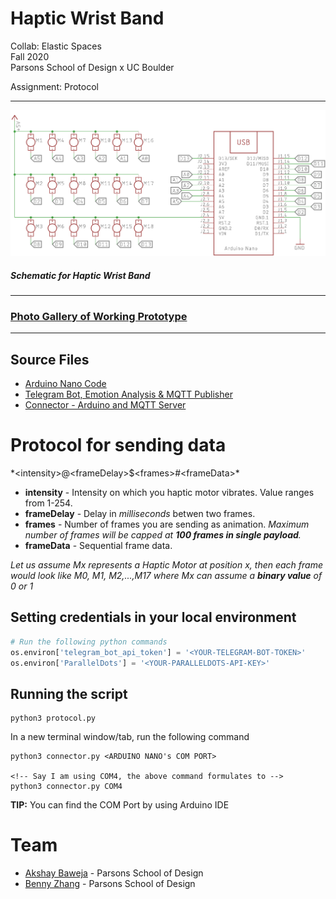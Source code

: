 # Haptic Wrist Band

Collab: Elastic Spaces<br>
Fall 2020<br>
Parsons School of Design x UC Boulder<br>

Assignment: Protocol

----
![Schematic](./schematic.png)
##### Schematic for Haptic Wrist Band

---
### [Photo Gallery of Working Prototype](https://photos.app.goo.gl/42HRiYd7mWG8xJLg8)

---
## Source Files
* [Arduino Nano Code](./elastic_spaces_wrist_band/elastic_spaces_wrist_band.ino)
* [Telegram Bot, Emotion Analysis & MQTT Publisher](./protocol.py)
* [Connector - Arduino and MQTT Server](./connector.py)

# Protocol for sending data
\*\<intensity>@\<frameDelay>$\<frames>#\<frameData>*

* **intensity** - Intensity on which you haptic motor vibrates. Value ranges from 1-254.
* **frameDelay** - Delay in *milliseconds* betwen two frames.
* **frames** - Number of frames you are sending as animation. *Maximum number of frames will be capped at **100 frames in single payload**.*
* **frameData** - Sequential frame data.

*Let us assume Mx represents a Haptic Motor at position x, then each frame would look like M0, M1, M2,...,M17 where Mx can assume a **binary value** of 0 or 1*

## Setting credentials in your local environment

~~~ python
# Run the following python commands
os.environ['telegram_bot_api_token'] = '<YOUR-TELEGRAM-BOT-TOKEN>'
os.environ['ParallelDots'] = '<YOUR-PARALLELDOTS-API-KEY>'
~~~

## Running the script
~~~
python3 protocol.py
~~~

In a new terminal window/tab, run the following command
~~~
python3 connector.py <ARDUINO NANO's COM PORT>

<!-- Say I am using COM4, the above command formulates to -->
python3 connector.py COM4
~~~
**TIP:** You can find the COM Port by using Arduino IDE

# Team
* [Akshay Baweja](https://akshaybaweja.com) - Parsons School of Design
* [Benny Zhang](https://www.behance.net/juniorbenny) - Parsons School of Design